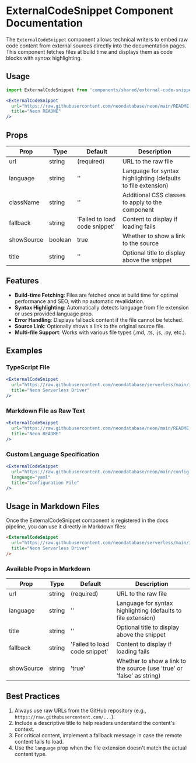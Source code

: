 # ExternalCodeSnippet Component Documentation

The `ExternalCodeSnippet` component allows technical writers to embed raw code content from external sources directly into the documentation pages. This component fetches files at build time and displays them as code blocks with syntax highlighting.

## Usage

```jsx
import ExternalCodeSnippet from 'components/shared/external-code-snippet';

<ExternalCodeSnippet 
  url="https://raw.githubusercontent.com/neondatabase/neon/main/README.md"
  title="Neon README"
/>
```

## Props

| Prop        | Type      | Default                         | Description                                             |
|-------------|-----------|--------------------------------|---------------------------------------------------------|
| url         | string    | (required)                     | URL to the raw file                                     |
| language    | string    | ''                             | Language for syntax highlighting (defaults to file extension) |
| className   | string    | ''                             | Additional CSS classes to apply to the component         |
| fallback    | string    | 'Failed to load code snippet'  | Content to display if loading fails                     |
| showSource  | boolean   | true                           | Whether to show a link to the source                    |
| title       | string    | ''                             | Optional title to display above the snippet             |

## Features

- **Build-time Fetching**: Files are fetched once at build time for optimal performance and SEO, with no automatic revalidation.
- **Syntax Highlighting**: Automatically detects language from file extension or uses provided language prop.
- **Error Handling**: Displays fallback content if the file cannot be fetched.
- **Source Link**: Optionally shows a link to the original source file.
- **Multi-file Support**: Works with various file types (.md, .ts, .js, .py, etc.).

## Examples

### TypeScript File

```jsx
<ExternalCodeSnippet 
  url="https://raw.githubusercontent.com/neondatabase/serverless/main/index.ts"
  title="Neon Serverless Driver"
/>
```

### Markdown File as Raw Text

```jsx
<ExternalCodeSnippet 
  url="https://raw.githubusercontent.com/neondatabase/neon/main/README.md"
  title="Neon README"
/>
```

### Custom Language Specification

```jsx
<ExternalCodeSnippet 
  url="https://raw.githubusercontent.com/neondatabase/neon/main/config.txt"
  language="yaml"
  title="Configuration File"
/>
```

## Usage in Markdown Files

Once the ExternalCodeSnippet component is registered in the docs pipeline, you can use it directly in Markdown files:

```md
<ExternalCodeSnippet 
  url="https://raw.githubusercontent.com/neondatabase/serverless/main/index.ts"
  title="Neon Serverless Driver"
/>
```

### Available Props in Markdown

| Prop        | Type      | Default                         | Description                                             |
|-------------|-----------|--------------------------------|---------------------------------------------------------|
| url         | string    | (required)                     | URL to the raw file                                     |
| language    | string    | ''                             | Language for syntax highlighting (defaults to file extension) |
| title       | string    | ''                             | Optional title to display above the snippet             |
| fallback    | string    | 'Failed to load code snippet'  | Content to display if loading fails                     |
| showSource  | string    | 'true'                         | Whether to show a link to the source (use 'true' or 'false' as string) |

## Best Practices

1. Always use raw URLs from the GitHub repository (e.g., `https://raw.githubusercontent.com/...`).
2. Include a descriptive title to help readers understand the content's context.
3. For critical content, implement a fallback message in case the remote content fails to load.
4. Use the `language` prop when the file extension doesn't match the actual content type.

